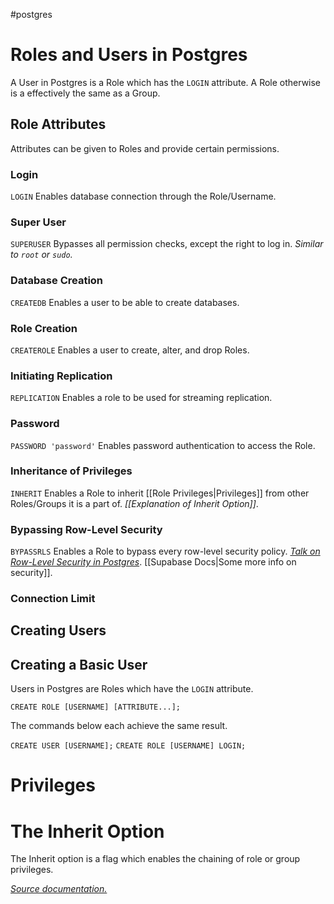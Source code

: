 #postgres 

# Roles and Users in Postgres

A User in Postgres is a Role which has the `LOGIN` attribute. A Role otherwise is a effectively the same as a Group.
## Role Attributes

Attributes can be given to Roles and provide certain permissions.
### Login
`LOGIN`
Enables database connection through the Role/Username.
### Super User
`SUPERUSER`
Bypasses all permission checks, except the right to log in. 
*Similar to `root` or `sudo`.*
### Database Creation
`CREATEDB`
Enables a user to be able to create databases.
### Role Creation
`CREATEROLE`
Enables a user to create, alter, and drop Roles.
### Initiating Replication
`REPLICATION`
Enables a role to be used for streaming replication.
### Password
`PASSWORD 'password'`
Enables password authentication to access the Role.
### Inheritance of Privileges
`INHERIT`
Enables a Role to inherit [[Role Privileges|Privileges]] from other Roles/Groups it is a part of.
*[[Explanation of Inherit Option]]*.
### Bypassing Row-Level Security
`BYPASSRLS`
Enables a Role to bypass every row-level security policy.
*[Talk on Row-Level Security in Postgres](https://www.youtube.com/watch?v=vZT1Qx2xUCo)*. [[Supabase Docs|Some more info on security]].
### Connection Limit

## Creating Users

## Creating a Basic User

Users in Postgres are Roles which have the `LOGIN` attribute. 

`CREATE ROLE [USERNAME] [ATTRIBUTE...];`

The commands below each achieve the same result.

`CREATE USER [USERNAME];`
`CREATE ROLE [USERNAME] LOGIN;`

# Privileges
# The Inherit Option

The Inherit option is a flag which enables the chaining of role or group privileges.

*[Source documentation.](https://www.postgresql.org/docs/17/role-membership.html#:~:text=Second%2C%20member%20roles%20that%20have%20been%20granted%20membership%20with%20the%20INHERIT%20option%20automatically%20have%20use%20of%20the%20privileges%20of%20those%20directly%20or%20indirectly%20a%20member%20of%2C%20though%20the%20chain%20stops%20at%20memberships%20lacking%20the%20inherit%20option.)*